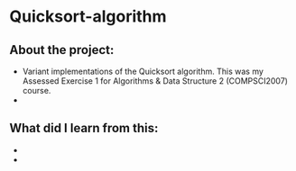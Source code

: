# Quicksort-algorithm
## About the project:
- Variant implementations of the Quicksort algorithm. This was my Assessed Exercise 1 for Algorithms &amp; Data Structure 2 (COMPSCI2007) course.
- 

## What did I learn from this:
-
-
